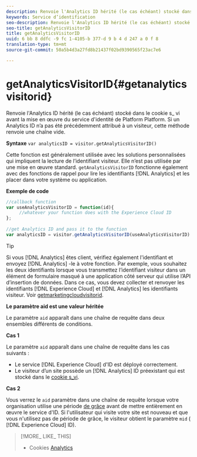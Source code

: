 ```yaml
---
description: Renvoie l'Analytics ID hérité (le cas échéant) stocké dans le cookie s_ vi avant la mise en œuvre du service d'identité de Platform Platform. Si un Analytics ID n’a pas été précédemment attribué à un visiteur, cette méthode renvoie une chaîne vide.
keywords: Service d’identification
seo-description: Renvoie l'Analytics ID hérité (le cas échéant) stocké dans le cookie s_ vi avant la mise en œuvre du service d'identité de Platform Platform. Si un Analytics ID n’a pas été précédemment attribué à un visiteur, cette méthode renvoie une chaîne vide.
seo-title: getAnalyticsVisitorID
title: getAnalyticsVisitorID
uuid: 6 bb 8 ddfc -9 fc 1-4105-b 377-d 9 b 4 d 247 a 0 f 8
translation-type: tm+mt
source-git-commit: 50a5b4d3a27fd8b21437f02bd9390565f23ac7e6

---
```



# getAnalyticsVisitorID{#getanalyticsvisitorid}

Renvoie l&#39;Analytics ID hérité (le cas échéant) stocké dans le cookie s_ vi avant la mise en œuvre du service d&#39;identité de Platform Platform. Si un Analytics ID n’a pas été précédemment attribué à un visiteur, cette méthode renvoie une chaîne vide.

**Syntaxe** `var analyticsID = visitor.getAnalyticsVisitorID()`

Cette fonction est généralement utilisée avec les solutions personnalisées qui impliquent la lecture de l’identifiant visiteur. Elle n’est pas utilisée par une mise en œuvre standard. `getAnalyticsVisitorID` fonctionne également avec des fonctions de rappel pour lire les identifiants [!DNL Analytics] et les placer dans votre système ou application.

**Exemple de code**

```js
//callback function 
var useAnalyticsVisitorID = function(id){ 
     //whatever your function does with the Experience Cloud ID 
}; 
 
//get Analytics ID and pass it to the function 
var analyticsID = visitor.getAnalyticsVisitorID(useAnalyticsVisitorID)
```

>[!TIP]
>
>Si vous [!DNL Analytics] êtes client, vérifiez également l&#39;identifiant et envoyez [!DNL Analytics] -le à votre fonction. Par exemple, vous souhaitez les deux identifiants lorsque vous transmettez l’identifiant visiteur dans un élément de formulaire masqué à une application côté serveur qui utilise l’API d’insertion de données. Dans ce cas, vous devez collecter et renvoyer les identifiants [!DNL Experience Cloud] et [!DNL Analytics] les identifiants visiteur. Voir [getmarketingcloudvisitorid](../../library/get-set/getmcvid.md).

**Le paramètre aid est une valeur héritée**

Le paramètre `aid` apparaît dans une chaîne de requête dans deux ensembles différents de conditions.

**Cas 1**

Le paramètre `aid` apparaît dans une chaîne de requête dans les cas suivants :

* Le service [!DNL Experience Cloud] d&#39;ID est déployé correctement.
* Le visiteur d’un site possède un [!DNL Analytics] ID préexistant qui est stocké dans le [cookie s_vi](https://marketing.adobe.com/resources/help/en_US/whitepapers/cookies/?f=cookies_analytics.html).

**Cas 2**

Vous verrez le `aid` paramètre dans une chaîne de requête lorsque votre organisation utilise une période [de grâce](../../reference/analytics-reference/grace-period.md) avant de mettre entièrement en œuvre le service d&#39;ID. Si l&#39;utilisateur qui visite votre site est nouveau et que vous n&#39;utilisez pas de période de grâce, le visiteur obtient le paramètre `mid` ( [!DNL Experience Cloud] ID).

>[!MORE_ LIKE_ THIS]
>
>* Cookies [Analytics](https://marketing.adobe.com/resources/help/en_US/whitepapers/cookies/cookies_analytics.html)

